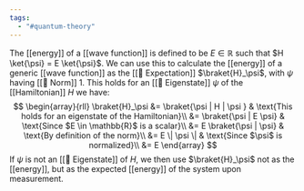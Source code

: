 ```yaml
---
tags:
  - "#quantum-theory"
---
```

The [[energy]] of a [[wave function]] is defined to be $E \in \mathbb{R}$ such that $H \ket{\psi} = E \ket{\psi}$. We can use this to calculate the [[energy]] of a generic [[wave function]] as the [[📘 Expectation]] $\braket{H}_\psi$, with $\psi$ having [[📘 Norm]] 1. This holds for an [[📘 Eigenstate]] $\psi$ of the [[Hamiltonian]] $H$ we have:
$$
\begin{array}{rll}
\braket{H}_\psi &= \braket{\psi | H | \psi } & \text{This holds for an eigenstate of the Hamiltonian}\\
&= \braket{\psi | E \psi} & \text{Since $E \in \mathbb{R}$ is a scalar}\\
&= E \braket{\psi | \psi} & \text{By definition of the norm}\\
&= E \| \psi \| & \text{Since $\psi$ is normalized}\\
&= E
\end{array}
$$ If $\psi$ is not an [[📘 Eigenstate]] of $H$, we then use $\braket{H}_\psi$ not as the [[energy]], but as the expected [[energy]] of the system upon measurement.